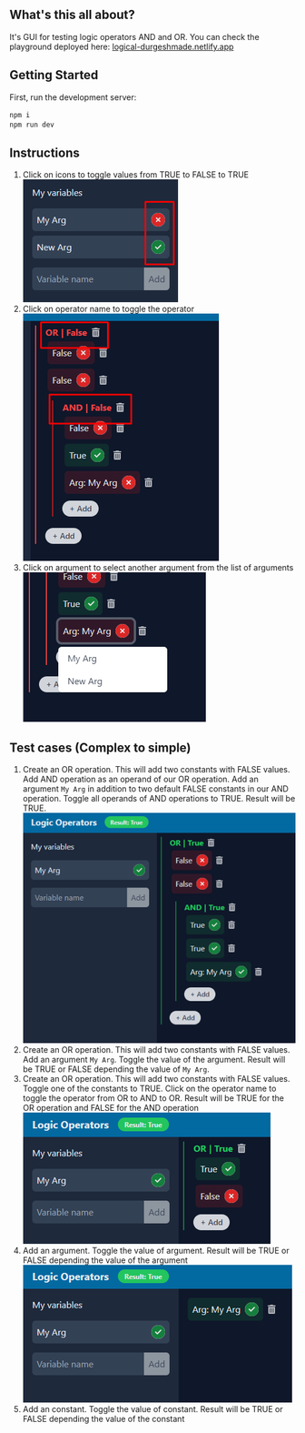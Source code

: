## What's this all about?
It's GUI for testing logic operators AND and OR.
You can check the playground deployed here: [logical-durgeshmade.netlify.app](https://logical-durgeshmade.netlify.app/)

## Getting Started

First, run the development server:

```bash
npm i
npm run dev
```

## Instructions
1. Click on icons to toggle values from TRUE to FALSE to TRUE
![Test case](./docs/Screenshot_10.png)
1. Click on operator name to toggle the operator
![Test case](./docs/Screenshot_11.png)
2. Click on argument to select another argument from the list of arguments
![Test case](./docs/Screenshot_12.png)

## Test cases (Complex to simple)
1. Create an OR operation. This will add two constants with FALSE values. Add AND operation as an operand of our OR operation. Add an argument `My Arg` in addition to two default FALSE constants in our AND operation. Toggle all operands of AND operations to TRUE. Result will be TRUE.
![Test case](./docs/Screenshot_7.png)
1. Create an OR operation. This will add two constants with FALSE values. Add an argument `My Arg`. Toggle the value of the argument. Result will be TRUE or FALSE depending the value of `My Arg`.
1. Create an OR operation. This will add two constants with FALSE values. Toggle one of the constants to TRUE. Click on the operator name to toggle the operator from OR to AND to OR. Result will be TRUE for the OR operation and FALSE for the AND operation
![Test case](./docs/Screenshot_8.png)
1. Add an argument. Toggle the value of argument. Result will be TRUE or FALSE depending the value of the argument
![Test case](./docs/Screenshot_9.png)
1. Add an constant. Toggle the value of constant. Result will be TRUE or FALSE depending the value of the constant
